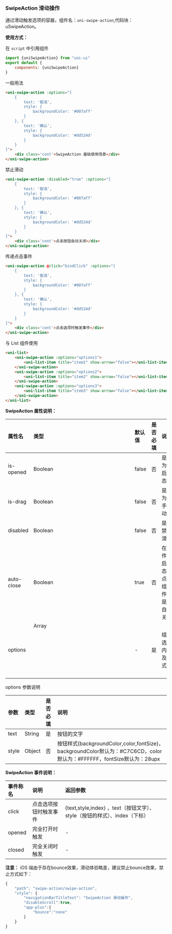 ### SwipeAction 滑动操作

通过滑动触发选项的容器，组件名：``uni-swipe-action``,代码块： uSwipeAction。

**使用方式：**

在 ``script`` 中引用组件 

```javascript
import {uniSwipeAction} from "uni-ui"
export default {
    components: {uniSwipeAction}
}
```

一般用法

```html
<uni-swipe-action :options="[
    {
        text: '取消',
        style: {
            backgroundColor: '#007aff'
        }
    }, {
        text: '确认',
        style: {
            backgroundColor: '#dd524d'
        }
    }
]">
    <div class='cont'>SwipeAction 基础使用场景</div>
</uni-swipe-action>
```


禁止滑动

```html
<uni-swipe-action :disabled="true" :options="[
    {
        text: '取消',
        style: {
            backgroundColor: '#007aff'
        }
    }, {
        text: '确认',
        style: {
            backgroundColor: '#dd524d'
        }
    }
]">
    <div class='cont'>点击按钮自动关闭</div>
</uni-swipe-action>
```


传递点击事件

```html
<uni-swipe-action @click="bindClick" :options="[
    {
        text: '取消',
        style: {
            backgroundColor: '#007aff'
        }
    }, {
        text: '确认',
        style: {
            backgroundColor: '#dd524d'
        }
    }
]">
    <div class='cont'>点击选项时触发事件</div>
</uni-swipe-action>
```

与 List 组件使用

```html
<uni-list>
    <uni-swipe-action :options="options1">
        <uni-list-item title="item1" show-arrow="false"></uni-list-item>
    </uni-swipe-action>
    <uni-swipe-action :options="options2">
        <uni-list-item title="item2" show-arrow="false"></uni-list-item>
    </uni-swipe-action>
    <uni-swipe-action :options="options3">
        <uni-list-item title="item3" show-arrow="false"></uni-list-item>
    </uni-swipe-action>
</uni-list>
```

**SwipeAction 属性说明：**

|属性名|类型|默认值|是否必填	|说明|
|:--|:--|:--|:--|:--|
|is-opened|Boolean|false|否|是否为开启状态|
|is-drag|Boolean|false|否|是否为跟手滑动|
|disabled|Boolean|false|否|是否禁止滑动|
|auto-close|Boolean|true|否|在组件开启状态时点击组件，是否自动关闭|
|options|Array<Object>|-|是|组件选项内容及样式|

options 参数说明

|参数|类型|是否必填|说明|
|:--|:--|:--|:--|
|text|String|是|按钮的文字|
|style|Object|否|按钮样式{backgroundColor,color,fontSize}，backgroundColor默认为：#C7C6CD，color默认为：#FFFFFF，fontSize默认为：28upx|

**SwipeAction 事件说明：**

|事件称名|说明|返回参数|
|:--|:---|:--|
|click|点击选项按钮时触发事件|{text,style,index} ，text（按钮文字）、style（按钮的样式）、index（下标）|
|opened|完全打开时触发|-|
|closed|完全关闭时触发|-|

**注意：** iOS 端由于存在bounce效果，滑动体验略差，建议禁止bounce效果，禁止方式如下：

```javascript
{
	"path": "swipe-action/swipe-action",
	"style": {
		"navigationBarTitleText": "SwipeAction 滑动操作",
		"disableScroll":true,
		"app-plus":{
			"bounce":"none"
		}
	}
}
```